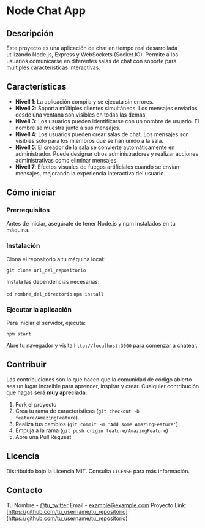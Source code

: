 # Node Chat App

## Descripción

Este proyecto es una aplicación de chat en tiempo real desarrollada utilizando Node.js, Express y WebSockets (Socket.IO). Permite a los usuarios comunicarse en diferentes salas de chat con soporte para múltiples características interactivas.

## Características

- **Nivell 1**: La aplicación compila y se ejecuta sin errores.
- **Nivell 2**: Soporta múltiples clientes simultáneos. Los mensajes enviados desde una ventana son visibles en todas las demás.
- **Nivell 3**: Los usuarios pueden identificarse con un nombre de usuario. El nombre se muestra junto a sus mensajes.
- **Nivell 4**: Los usuarios pueden crear salas de chat. Los mensajes son visibles solo para los miembros que se han unido a la sala.
- **Nivell 5**: El creador de la sala se convierte automáticamente en administrador. Puede designar otros administradores y realizar acciones administrativas como eliminar mensajes.
- **Nivell 7**: Efectos visuales de fuegos artificiales cuando se envían mensajes, mejorando la experiencia interactiva del usuario.

## Cómo iniciar

### Prerrequisitos

Antes de iniciar, asegúrate de tener Node.js y npm instalados en tu máquina.

### Instalación

Clona el repositorio a tu máquina local:

```git clone url_del_repositorio```

Instala las dependencias necesarias:

```cd nombre_del_directorio```
```npm install```

### Ejecutar la aplicación

Para iniciar el servidor, ejecuta:

```npm start```

Abre tu navegador y visita `http://localhost:3000` para comenzar a chatear.

## Contribuir

Las contribuciones son lo que hacen que la comunidad de código abierto sea un lugar increíble para aprender, inspirar y crear. Cualquier contribución que hagas será **muy apreciada**.

1. Fork el proyecto
2. Crea tu rama de características (`git checkout -b feature/AmazingFeature`)
3. Realiza tus cambios (`git commit -m 'Add some AmazingFeature'`)
4. Empuja a la rama (`git push origin feature/AmazingFeature`)
5. Abre una Pull Request

## Licencia

Distribuido bajo la Licencia MIT. Consulta `LICENSE` para más información.

## Contacto

Tu Nombre - [@tu_twitter](https://twitter.com/tu_twitter)
Email - example@example.com
Proyecto Link: [https://github.com/tu_username/tu_repositorio](https://github.com/tu_username/tu_repositorio)


